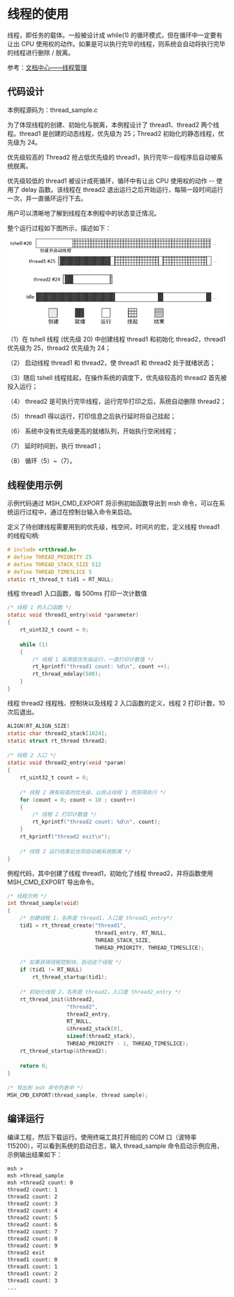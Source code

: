 # 线程的使用

线程，即任务的载体。一般被设计成 while(1) 的循环模式，但在循环中一定要有让出 CPU 使用权的动作。如果是可以执行完毕的线程，则系统会自动将执行完毕的线程进行删除 / 脱离。

参考：[文档中心——线程管理](https://www.rt-thread.org/document/site/#/rt-thread-version/rt-thread-standard/programming-manual/thread/thread)

## 代码设计

本例程源码为：thread_sample.c

为了体现线程的创建、初始化与脱离，本例程设计了 thread1、thread2 两个线程。thread1 是创建的动态线程，优先级为 25；Thread2 初始化的静态线程，优先级为 24。

优先级较高的 Thread2 抢占低优先级的 thread1，执行完毕一段程序后自动被系统脱离。

优先级较低的 thread1 被设计成死循环，循环中有让出 CPU 使用权的动作 -- 使用了 delay 函数。该线程在 thread2 退出运行之后开始运行，每隔一段时间运行一次，并一直循环运行下去。

用户可以清晰地了解到线程在本例程中的状态变迁情况。

整个运行过程如下图所示，描述如下：

![运行过程](figures/process.png)

（1）在 tshell 线程 (优先级 20) 中创建线程 thread1 和初始化 thread2，thread1 优先级为 25，thread2 优先级为 24；

（2） 启动线程 thread1 和 thread2，使 thread1 和 thread2 处于就绪状态；

（3）随后 tshell 线程挂起，在操作系统的调度下，优先级较高的 thread2 首先被投入运行；

（4） thread2 是可执行完毕线程，运行完毕打印之后，系统自动删除 thread2；

（5） thread1 得以运行，打印信息之后执行延时将自己挂起；

（6） 系统中没有优先级更高的就绪队列，开始执行空闲线程；

（7） 延时时间到，执行 thread1；

（8） 循环（5）~（7）。

## 线程使用示例

示例代码通过 MSH_CMD_EXPORT 将示例初始函数导出到 msh 命令，可以在系统运行过程中，通过在控制台输入命令来启动。

定义了待创建线程需要用到的优先级，栈空间，时间片的宏，定义线程 thread1 的线程句柄:

```c
# include <rtthread.h>
# define THREAD_PRIORITY 25
# define THREAD_STACK_SIZE 512
# define THREAD_TIMESLICE 5
static rt_thread_t tid1 = RT_NULL;
```

线程 thread1 入口函数，每 500ms 打印一次计数值

```c
/* 线程 1 的入口函数 */
static void thread1_entry(void *parameter)
{
    rt_uint32_t count = 0;

    while (1)
    {
        /* 线程 1 采用低优先级运行，一直打印计数值 */
        rt_kprintf("thread1 count: %d\n", count ++);
        rt_thread_mdelay(500);
    }
}
```

线程 thread2 线程栈、控制块以及线程 2 入口函数的定义，线程 2 打印计数，10 次后退出。

```c
ALIGN(RT_ALIGN_SIZE)
static char thread2_stack[1024];
static struct rt_thread thread2;

/* 线程 2 入口 */
static void thread2_entry(void *param)
{
    rt_uint32_t count = 0;

    /* 线程 2 拥有较高的优先级，以抢占线程 1 而获得执行 */
    for (count = 0; count < 10 ; count++)
    {
        /* 线程 2 打印计数值 */
        rt_kprintf("thread2 count: %d\n", count);
    }
    rt_kprintf("thread2 exit\n");

    /* 线程 2 运行结束后也将自动被系统脱离 */
}
```

例程代码，其中创建了线程 thread1，初始化了线程 thread2，并将函数使用 MSH_CMD_EXPORT 导出命令。

```c
/* 线程示例 */
int thread_sample(void)
{
    /* 创建线程 1，名称是 thread1，入口是 thread1_entry*/
    tid1 = rt_thread_create("thread1",
                            thread1_entry, RT_NULL,
                            THREAD_STACK_SIZE,
                            THREAD_PRIORITY, THREAD_TIMESLICE);

    /* 如果获得线程控制块，启动这个线程 */
    if (tid1 != RT_NULL)
        rt_thread_startup(tid1);

    /* 初始化线程 2，名称是 thread2，入口是 thread2_entry */
    rt_thread_init(&thread2,
                   "thread2",
                   thread2_entry,
                   RT_NULL,
                   &thread2_stack[0],
                   sizeof(thread2_stack),
                   THREAD_PRIORITY - 1, THREAD_TIMESLICE);
    rt_thread_startup(&thread2);

    return 0;
}

/* 导出到 msh 命令列表中 */
MSH_CMD_EXPORT(thread_sample, thread sample);
```

## 编译运行

编译工程，然后下载运行。使用终端工具打开相应的 COM 口（波特率 115200），可以看到系统的启动日志，输入 thread_sample 命令启动示例应用，示例输出结果如下：

```shell
msh >
msh >thread_sample
msh >thread2 count: 0
thread2 count: 1
thread2 count: 2
thread2 count: 3
thread2 count: 4
thread2 count: 5
thread2 count: 6
thread2 count: 7
thread2 count: 8
thread2 count: 9
thread2 exit
thread1 count: 0
thread1 count: 1
thread1 count: 2
thread1 count: 3
...
```



